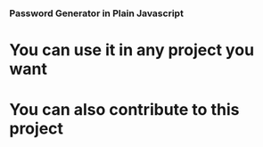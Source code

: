 ### Password Generator in Plain Javascript

# You can use it in any project you want

# You can also contribute to this project
